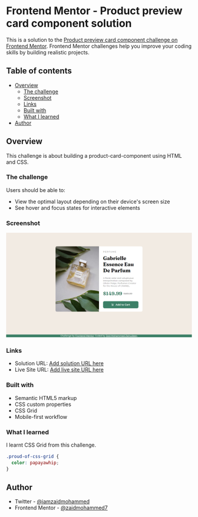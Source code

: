 # Frontend Mentor - Product preview card component solution

This is a solution to the [Product preview card component challenge on Frontend Mentor](https://www.frontendmentor.io/challenges/product-preview-card-component-GO7UmttRfa). Frontend Mentor challenges help you improve your coding skills by building realistic projects.

## Table of contents

- [Overview](#overview)
  - [The challenge](#the-challenge)
  - [Screenshot](#screenshot)
  - [Links](#links)
  - [Built with](#built-with)
  - [What I learned](#what-i-learned)
- [Author](#author)

## Overview

This challenge is about building a product-card-component using HTML and CSS.

### The challenge

Users should be able to:

- View the optimal layout depending on their device's screen size
- See hover and focus states for interactive elements

### Screenshot

![](./screenshot.png)

### Links

- Solution URL: [Add solution URL here](https://www.frontendmentor.io/solutions/product-preview-card-component-iH6bH4cVmt)
- Live Site URL: [Add live site URL here](https://zaidmohammed7.github.io/product-card-preview/)

### Built with

- Semantic HTML5 markup
- CSS custom properties
- CSS Grid
- Mobile-first workflow

### What I learned

I learnt CSS Grid from this challenge.

```css
.proud-of-css-grid {
  color: papayawhip;
}
```

## Author

- Twitter - [@iamzaidmohammed](https://www.twitter.com/iamzaidmohammed)
- Frontend Mentor - [@zaidmohammed7](https://www.frontendmentor.io/profile/zaidmohammed7)
